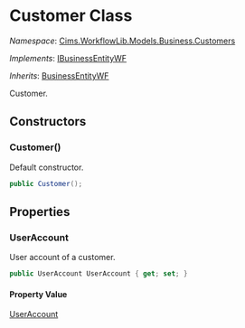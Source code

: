 # Customer Class

*Namespace*: [Cims.WorkflowLib.Models.Business.Customers](Cims.WorkflowLib.Models.Business.Customers.md)

*Implements*: [IBusinessEntityWF](../IBusinessEntityWF.md)

*Inherits*: [BusinessEntityWF](../BusinessEntityWF.md)

Customer. 

## Constructors

### Customer()

Default constructor.

```C#
public Customer();
```

## Properties 

### UserAccount

User account of a customer.

```C#
public UserAccount UserAccount { get; set; }
```

#### Property Value

[UserAccount](../InformationSystem/UserAccount.md)
